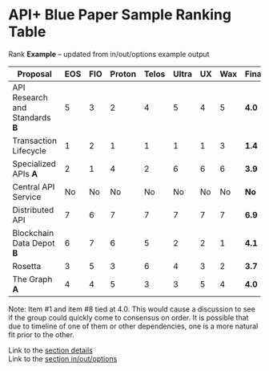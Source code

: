 # API+ Blue Paper Sample Ranking Table

Rank **Example** – updated from in/out/options example output

| **Proposal** | **EOS** | **FIO** | **Proton** | **Telos** | **Ultra** | **UX** | **Wax** | **Final** |
| --- | --- | --- | --- | --- | --- | --- | --- | --- |
| API Research and Standards **B** | 5 | 3 | 2 | 4 | 5 | 4 | 5 | **4.0** |
| Transaction Lifecycle | 1 | 2 | 1 | 1 | 1 | 1 | 3 | **1.4** |
| Specialized APIs **A** | 2 | 1 | 4 | 2 | 6 | 6 | 6 | **3.9** |
| Central API Service | No | No | No | No | No | No | No | **No** |
| Distributed API | 7 | 6 | 7 | 7 | 7 | 7 | 7 | **6.9** |
| Blockchain Data Depot **B** | 6 | 7 | 6 | 5 | 2 | 2 | 1 | **4.1** |
| Rosetta | 3 | 5 | 3 | 6 | 4 | 3 | 2 | **3.7** |
| The Graph **A** | 4 | 4 | 5 | 3 | 3 | 5 | 4 | **4.0** |

Note: Item #1 and item #8 tied at 4.0. This would cause a discussion to see if the group could quickly come to consensus on order. It is possible that due to timeline of one of them or other dependencies, one is a more natural fit prior to the other.

Link to the [section details](section-detail-example.md)<br/>
Link to the [section in/out/options](in-out-option-example.md)

